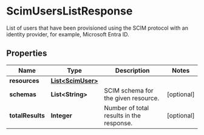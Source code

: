 

# ScimUsersListResponse

List of users that have been provisioned using the SCIM protocol with an identity provider, for example, Microsoft Entra ID.
## Properties

Name | Type | Description | Notes
------------ | ------------- | ------------- | -------------
**resources** | [**List&lt;ScimUser&gt;**](ScimUser.md) |  | 
**schemas** | **List&lt;String&gt;** | SCIM schema for the given resource. |  [optional]
**totalResults** | **Integer** | Number of total results in the response. |  [optional]



